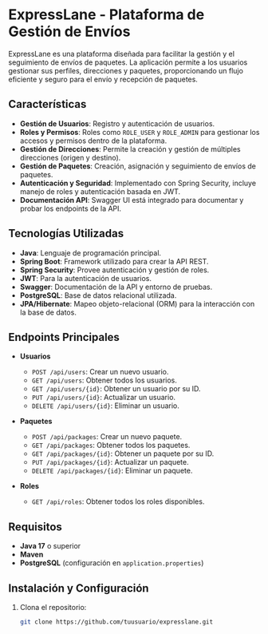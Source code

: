 # ExpressLane - Plataforma de Gestión de Envíos

ExpressLane es una plataforma diseñada para facilitar la gestión y el seguimiento de envíos de paquetes. La aplicación permite a los usuarios gestionar sus perfiles, direcciones y paquetes, proporcionando un flujo eficiente y seguro para el envío y recepción de paquetes.

## Características

- **Gestión de Usuarios**: Registro y autenticación de usuarios.
- **Roles y Permisos**: Roles como `ROLE_USER` y `ROLE_ADMIN` para gestionar los accesos y permisos dentro de la plataforma.
- **Gestión de Direcciones**: Permite la creación y gestión de múltiples direcciones (origen y destino).
- **Gestión de Paquetes**: Creación, asignación y seguimiento de envíos de paquetes.
- **Autenticación y Seguridad**: Implementado con Spring Security, incluye manejo de roles y autenticación basada en JWT.
- **Documentación API**: Swagger UI está integrado para documentar y probar los endpoints de la API.

## Tecnologías Utilizadas

- **Java**: Lenguaje de programación principal.
- **Spring Boot**: Framework utilizado para crear la API REST.
- **Spring Security**: Provee autenticación y gestión de roles.
- **JWT**: Para la autenticación de usuarios.
- **Swagger**: Documentación de la API y entorno de pruebas.
- **PostgreSQL**: Base de datos relacional utilizada.
- **JPA/Hibernate**: Mapeo objeto-relacional (ORM) para la interacción con la base de datos.

## Endpoints Principales

- **Usuarios**
  - `POST /api/users`: Crear un nuevo usuario.
  - `GET /api/users`: Obtener todos los usuarios.
  - `GET /api/users/{id}`: Obtener un usuario por su ID.
  - `PUT /api/users/{id}`: Actualizar un usuario.
  - `DELETE /api/users/{id}`: Eliminar un usuario.

- **Paquetes**
  - `POST /api/packages`: Crear un nuevo paquete.
  - `GET /api/packages`: Obtener todos los paquetes.
  - `GET /api/packages/{id}`: Obtener un paquete por su ID.
  - `PUT /api/packages/{id}`: Actualizar un paquete.
  - `DELETE /api/packages/{id}`: Eliminar un paquete.

- **Roles**
  - `GET /api/roles`: Obtener todos los roles disponibles.
  
## Requisitos

- **Java 17** o superior
- **Maven**
- **PostgreSQL** (configuración en `application.properties`)

## Instalación y Configuración

1. Clona el repositorio:
   ```bash
   git clone https://github.com/tuusuario/expresslane.git

